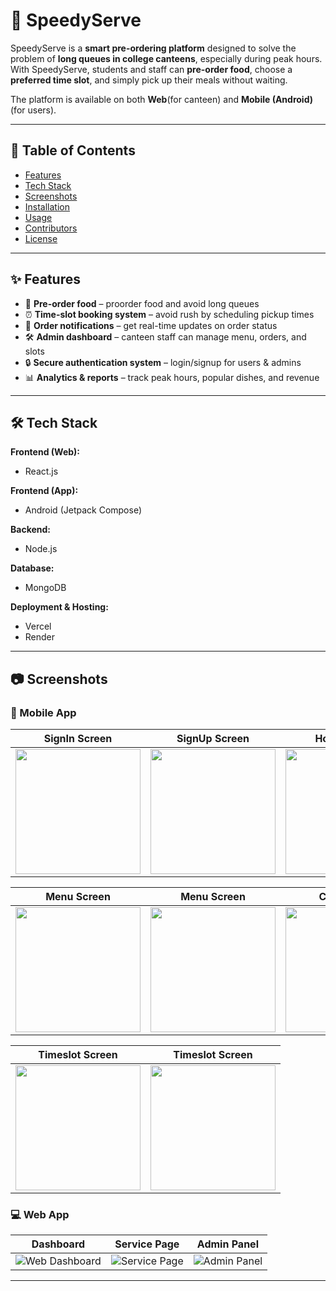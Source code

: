 # 🚀 SpeedyServe

SpeedyServe is a **smart pre-ordering platform** designed to solve the problem of **long queues in college canteens**, especially during peak hours. With SpeedyServe, students and staff can **pre-order food**, choose a **preferred time slot**, and simply pick up their meals without waiting.  

The platform is available on both **Web**(for canteen) and **Mobile (Android)**(for users). 

---

## 📖 Table of Contents
- [Features](#-features)
- [Tech Stack](#-tech-stack)
- [Screenshots](#-screenshots)
- [Installation](#-installation)
- [Usage](#-usage)
- [Contributors](#-contributors)
- [License](#-license)

---

## ✨ Features
- 🍔 **Pre-order food** – proorder food and avoid long queues  
- ⏰ **Time-slot booking system** – avoid rush by scheduling pickup times  
- 🔔 **Order notifications** – get real-time updates on order status    
- 🛠️ **Admin dashboard** – canteen staff can manage menu, orders, and slots  
- 🔒 **Secure authentication system** – login/signup for users & admins  
- 📊 **Analytics & reports** – track peak hours, popular dishes, and revenue  

---

## 🛠 Tech Stack
**Frontend (Web):**
- React.js  

**Frontend (App):**
- Android (Jetpack Compose)  

**Backend:**
- Node.js   

**Database:**
- MongoDB  

**Deployment & Hosting:**
- Vercel 
- Render

---

## 📷 Screenshots

### 📱 Mobile App
| SignIn Screen | SignUp Screen | Home Screen |
|-------------|-----------------|---------|
|  <img src="resources/signin.jpg" width="200"/> | <img src="resources/signup.jpg" width="200"/> | <img src="resources/homescreen.jpg" width="200"/> |


| Menu Screen | Menu Screen | Cart Screen |
|-------------|-----------------|---------|
|  <img src="resources/menuscreen.jpg" width="200"/> | <img src="resources/menuscreen2.jpg" width="200"/> | <img src="resources/cartscreen.jpg" width="200"/> |


| Timeslot Screen | Timeslot Screen | 
|-------------|-----------------|
|  <img src="resources/timeslot.jpg" width="200"/> | <img src="resources/timeslot2.jpg" width="200"/> | 

### 💻 Web App
| Dashboard | Service Page | Admin Panel |
|-----------|--------------|-------------|
| ![Web Dashboard](assets/screenshots/web_dashboard.png) | ![Service Page](assets/screenshots/web_service.png) | ![Admin Panel](assets/screenshots/web_admin.png) |


---

